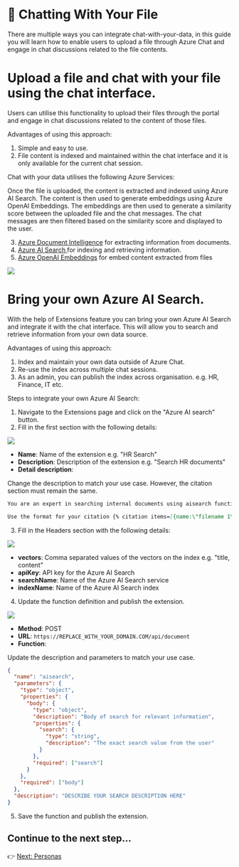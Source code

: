 # 📃 Chatting With Your File

There are multiple ways you can integrate chat-with-your-data, in this guide you will learn how to enable users to upload a file through Azure Chat and engage in chat discussions related to the file contents.

# **Upload a file and chat with your file using the chat interface.**

Users can utilise this functionality to upload their files through the portal and engage in chat discussions related to the content of those files.

Advantages of using this approach:

1.  Simple and easy to use.
2.  File content is indexed and maintained within the chat interface and it is only available for the current chat session.

Chat with your data utilises the following Azure Services:

Once the file is uploaded, the content is extracted and indexed using Azure AI Search. The content is then used to generate embeddings using Azure OpenAI Embeddings. The embeddings are then used to generate a similarity score between the uploaded file and the chat messages. The chat messages are then filtered based on the similarity score and displayed to the user.

3.  [Azure Document Intelligence](https://learn.microsoft.com/en-GB/azure/ai-services/document-intelligence/) for extracting information from documents.
4.  [Azure AI Search ](https://learn.microsoft.com/en-GB/azure/search/) for indexing and retrieving information.
5.  [Azure OpenAI Embeddings](https://learn.microsoft.com/en-us/azure/ai-services/openai/how-to/embeddings?tabs=console) for embed content extracted from files

![](/docs/images/chatover-file.png)

# **Bring your own Azure AI Search.**

With the help of Extensions feature you can bring your own Azure AI Search and integrate it with the chat interface. This will allow you to search and retrieve information from your own data source.

Advantages of using this approach:

1.  Index and maintain your own data outside of Azure Chat.
2.  Re-use the index across multiple chat sessions.
3.  As an admin, you can publish the index across organisation. e.g. HR, Finance, IT etc.

Steps to integrate your own Azure AI Search:

1. Navigate to the Extensions page and click on the "Azure AI search" button.
2. Fill in the first section with the following details:

![](/docs/images/extensions/extension-azure-ai-search-1.png)

- **Name**: Name of the extension e.g. "HR Search"
- **Description**: Description of the extension e.g. "Search HR documents"
- **Detail description**:

Change the description to match your use case. However, the citation section must remain the same.

```markdown
You are an expert in searching internal documents using aisearch function. You must always include a citation at the end of your answer and don't include a full stop after the citations.

Use the format for your citation {% citation items=[{name:\"filename 1\",id:\"file id\"}, {name:\"filename 2\",id:\"file id\"}] /%}
```

3. Fill in the Headers section with the following details:

![](/docs/images/extensions/extension-azure-ai-search-2.png)

- **vectors**: Comma separated values of the vectors on the index e.g. "title, content"
- **apiKey**: API key for the Azure AI Search
- **searchName**: Name of the Azure AI Search service
- **indexName**: Name of the Azure AI Search index

4. Update the function definition and publish the extension.

![](/docs/images/extensions/extension-azure-ai-search-3.png)

- **Method**: POST
- **URL**: `https://REPLACE_WITH_YOUR_DOMAIN.COM/api/document`
- **Function**:

Update the description and parameters to match your use case.

```json
{
  "name": "aisearch",
  "parameters": {
    "type": "object",
    "properties": {
      "body": {
        "type": "object",
        "description": "Body of search for relevant information",
        "properties": {
          "search": {
            "type": "string",
            "description": "The exact search value from the user"
          }
        },
        "required": ["search"]
      }
    },
    "required": ["body"]
  },
  "description": "DESCRIBE YOUR SEARCH DESCRIPTION HERE"
}
```

5. Save the function and publish the extension.

## Continue to the next step...

👉 [Next: Personas](./6-persona.md)
